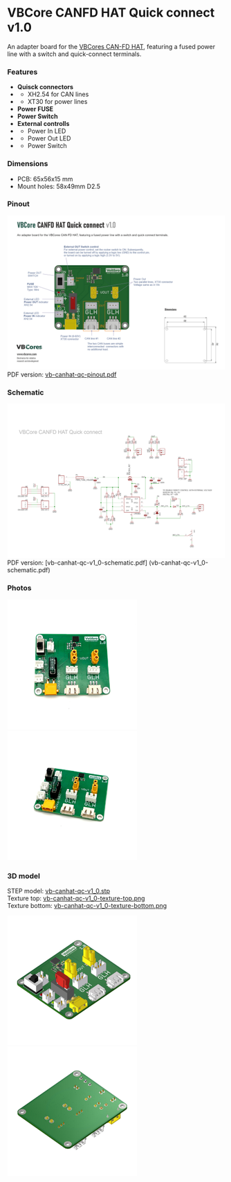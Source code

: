 # VBCore CANFD HAT Quick connect v1.0

An adapter board for the [VBCores CAN-FD HAT](https://github.com/VBCores/VBCores_files/tree/main/06-VB-CANFD-Rpi-Hat), featuring a fused power line with a switch and quick-connect terminals.



### Features
- **Quisck connectors**
- - XH2.54 for CAN lines
- - XT30 for power lines
- **Power FUSE**
- **Power Switch**
- **External controlls**
- - Power In LED
- - Power Out LED
- - Power Switch


### Dimensions
- PCB: 65x56x15 mm
- Mount holes: 58x49mm  D2.5

### Pinout
![VBCore CANFD HAT Quick connect pinout](vb-canhat-qc-v1_0-pinout.png)
PDF version: [vb-canhat-qc-pinout.pdf](vb-canhat-qc-v1_0-pinout.pdf)


### Schematic
![VBCore CANFD HAT Quick connect scheme](vb-canhat-qc-v1_0-schematic.png)
PDF version: [vb-canhat-qc-v1_0-schematic.pdf] (vb-canhat-qc-v1_0-schematic.pdf)


### Photos
<p float="left">
<img src="vb-canhat-qc-v1_0-1.jpg" width="300">
<img src="vb-canhat-qc-v1_0-2.jpg" width="300">

</p>

### 3D model
STEP model: [vb-canhat-qc-v1_0.stp](vb-canhat-qc-v1_0.stp)
<br>
Texture top: [vb-canhat-qc-v1_0-texture-top.png](vb-canhat-qc-v1_0-texture-top.png)
<br>
Texture bottom: [vb-canhat-qc-v1_0-texture-bottom.png](vb-canhat-qc-v1_0-texture-bottom.png)

<p float="left">
<img src="vb-canhat-qc-v1_0-render-1.jpg" width="300">
<img src="vb-canhat-qc-v1_0-render-2.jpg" width="300">
</p>